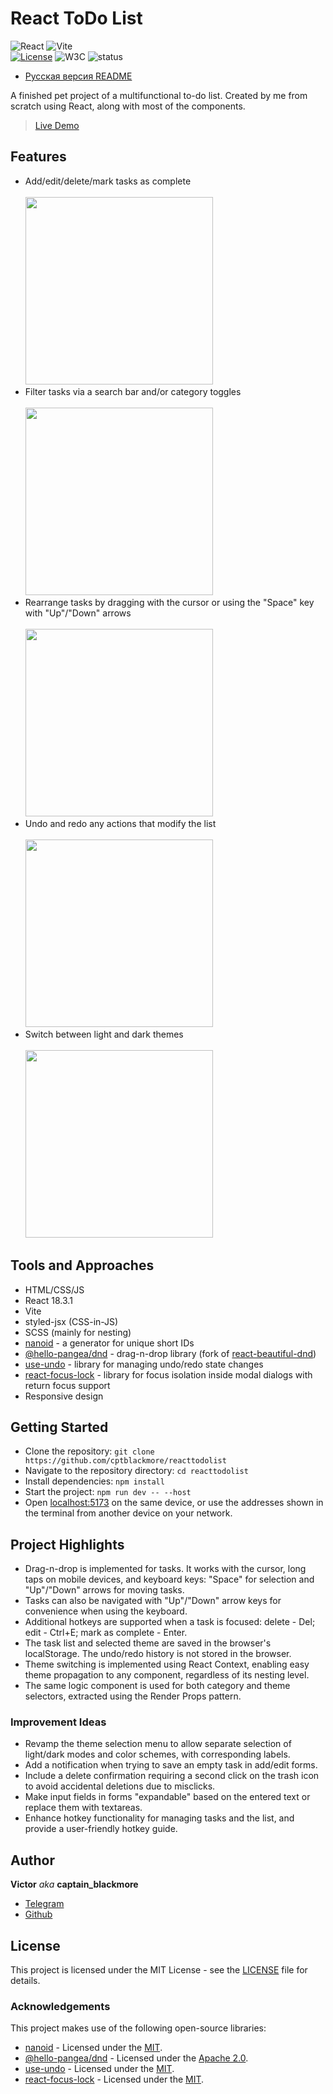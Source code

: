 # React ToDo List

![React](https://img.shields.io/badge/react-%2320232a.svg?style=for-the-badge&logo=react&logoColor=%2361DAFB)
![Vite](https://img.shields.io/badge/vite-%23646CFF.svg?style=for-the-badge&logo=vite&logoColor=white)
<br/>
[![License](https://img.shields.io/badge/License-MIT-green.svg)](./LICENSE)
![W3C](https://img.shields.io/w3c-validation/html?targetUrl=https%3A%2F%2Fcptblackmore-reacttodolist.netlify.app%2F
)
![status](https://img.shields.io/website?url=https%3A%2F%2Fcptblackmore-reacttodolist.netlify.app%2F
)

- [Русская версия README](./README.md)

A finished pet project of a multifunctional to-do list. Created by me from scratch using React, along with most of the components.

> [Live Demo](https://cptblackmore-reacttodolist.netlify.app/)

## Features

- Add/edit/delete/mark tasks as complete
  <br/><br/><img src="https://github.com/user-attachments/assets/3c22bb67-a631-44a9-aaa1-0f0bedd7021c" width="300px"/>
- Filter tasks via a search bar and/or category toggles
  <br/><br/><img src="https://github.com/user-attachments/assets/219c96c3-542d-47e0-a28d-563adac6667a" width="300px"/>
- Rearrange tasks by dragging with the cursor or using the "Space" key with "Up"/"Down" arrows
  <br/><br/><img src="https://github.com/user-attachments/assets/a86690d8-026b-477f-abd2-ba47c1080f7a" width="300px"/>
- Undo and redo any actions that modify the list
  <br/><br/><img src="https://github.com/user-attachments/assets/27753b1a-b295-4bfe-8a45-816501aea91c" width="300px"/>
- Switch between light and dark themes
  <br/><br/><img src="https://github.com/user-attachments/assets/8c3bad21-65f2-4c96-b1c2-cbe15f4e0160" width="300px"/>

## Tools and Approaches

- HTML/CSS/JS
- React 18.3.1
- Vite
- styled-jsx (CSS-in-JS)
- SCSS (mainly for nesting)
- [nanoid](https://github.com/ai/nanoid) - a generator for unique short IDs
- [@hello-pangea/dnd](https://github.com/hello-pangea/dnd) - drag-n-drop library (fork of [react-beautiful-dnd](https://github.com/atlassian/react-beautiful-dnd))
- [use-undo](https://github.com/homerchen19/use-undo) - library for managing undo/redo state changes
- [react-focus-lock](https://github.com/theKashey/react-focus-lock) - library for focus isolation inside modal dialogs with return focus support
- Responsive design

## Getting Started

- Clone the repository: `git clone https://github.com/cptblackmore/reacttodolist`
- Navigate to the repository directory: `cd reacttodolist`
- Install dependencies: `npm install`
- Start the project: `npm run dev -- --host`
- Open [localhost:5173](http://localhost:5173/) on the same device, or use the addresses shown in the terminal from another device on your network.

## Project Highlights

- Drag-n-drop is implemented for tasks. It works with the cursor, long taps on mobile devices, and keyboard keys: "Space" for selection and "Up"/"Down" arrows for moving tasks.
- Tasks can also be navigated with "Up"/"Down" arrow keys for convenience when using the keyboard.
- Additional hotkeys are supported when a task is focused: delete - Del; edit - Ctrl+E; mark as complete - Enter.
- The task list and selected theme are saved in the browser's localStorage. The undo/redo history is not stored in the browser.
- Theme switching is implemented using React Context, enabling easy theme propagation to any component, regardless of its nesting level.
- The same logic component is used for both category and theme selectors, extracted using the Render Props pattern.

### Improvement Ideas

- Revamp the theme selection menu to allow separate selection of light/dark modes and color schemes, with corresponding labels.
- Add a notification when trying to save an empty task in add/edit forms.
- Include a delete confirmation requiring a second click on the trash icon to avoid accidental deletions due to misclicks.
- Make input fields in forms "expandable" based on the entered text or replace them with textareas.
- Enhance hotkey functionality for managing tasks and the list, and provide a user-friendly hotkey guide.

## Author

**Victor** *aka* **captain_blackmore**
- [Telegram](https://t.me/captain_blackmore)
- [Github](https://github.com/cptblackmore)

## License

This project is licensed under the MIT License - see the [LICENSE](./LICENSE) file for details.

### Acknowledgements

This project makes use of the following open-source libraries:
- [nanoid](https://github.com/ai/nanoid) - Licensed under the [MIT](https://github.com/ai/nanoid?tab=MIT-1-ov-file#readme).
- [@hello-pangea/dnd](https://github.com/hello-pangea/dnd) - Licensed under the [Apache 2.0](https://github.com/hello-pangea/dnd?tab=License-1-ov-file#readme).
- [use-undo](https://github.com/homerchen19/use-undo) - Licensed under the [MIT](https://github.com/homerchen19/use-undo?tab=MIT-1-ov-file#readme).
- [react-focus-lock](https://github.com/theKashey/react-focus-lock) - Licensed under the [MIT](https://github.com/theKashey/react-focus-lock?tab=MIT-1-ov-file#readme).
